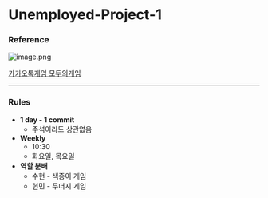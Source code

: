 # Unemployed-Project-1

### Reference

![image.png](image.png)

[카카오톡게임 모두의게임](https://youtu.be/LpPaWQskAOA)

---

### Rules

- **1 day - 1 commit**
    - 주석이라도 상관없음
- **Weekly**
    - 10:30
    - 화요일, 목요일
- **역할 분배**
    - 수현 - 색종이 게임
    - 현민 - 두더지 게임
